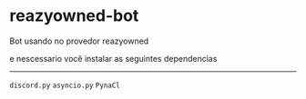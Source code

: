 # reazyowned-bot
Bot usando no provedor reazyowned 

e nescessario você instalar as seguintes dependencias 
_____________________________________________________
```discord.py```
```asyncio.py```
```PynaCl```
